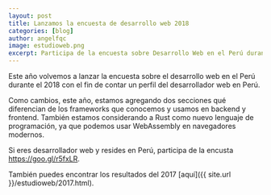 ```yaml
---
layout: post
title: Lanzamos la encuesta de desarrollo web 2018
categories: [blog]
author: angelfqc
image: estudioweb.png
excerpt: Participa de la encuesta sobre Desarrollo Web en el Perú durante el 2018.
---
```


Este año volvemos a lanzar la encuesta sobre el desarrollo web en el Perú durante el 2018 con el fin de contar un
perfil del desarrollador web en Perú.

Como cambios, este año, estamos agregando dos secciones qué diferencian de los frameworks que conocemos y usamos en
backend y frontend. También estamos considerando a Rust como nuevo lenguaje de programación, ya que podemos usar
WebAssembly en navegadores modernos.

Si eres desarrollador web y resides en Perú, participa de la encusta <https://goo.gl/r5fxLR>.

También puedes encontrar los resultados del 2017 [aquí]({{ site.url }}/estudioweb/2017.html).
